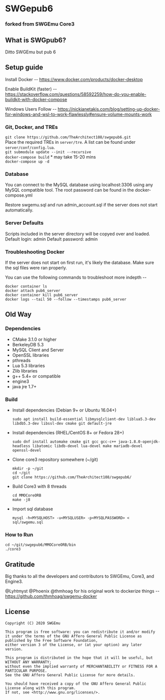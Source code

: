 # SWGepub6
### forked from SWGEmu Core3

## What is SWGpub6?

Ditto SWGEmu but pub 6

## Setup guide
Install Docker -- 
https://www.docker.com/products/docker-desktop

Enable BuildKit (faster) --
https://stackoverflow.com/questions/58592259/how-do-you-enable-buildkit-with-docker-compose

Windows Users Follow --
https://nickjanetakis.com/blog/setting-up-docker-for-windows-and-wsl-to-work-flawlessly#ensure-volume-mounts-work

### Git, Docker, and TREs

`git clone https://github.com/TheArchitect108/swgepub6.git`
<br/>
Place the required TREs in `server/tre`. A list can be found under `server/conf/config.lua`.
<br/>
`git submodule update --init --recursive`
<br/>
`docker-compose build` * may take 15-20 mins
<br/>
`docker-compose up -d`

### Database

You can connect to the MySQL database using localhost:3306 using any MySQL compatible tool. The root password can be found in the docker-compose.yml

Restore swgemu.sql and run admin_account.sql if the server does not start automatically.

### Server Defaults

Scripts included in the server directory will be copyed over and loaded.
Default login: admin
Default password: admin


### Troubleshooting Docker
If the server does not start on first run, it's likely the database. Make sure the sql files were ran properly.

You can use the following commands to troubleshoot more indepth --

`docker container ls`
<br/>
`docker attach pub6_server`
<br/>
`docker container kill pub6_server`
<br/>
`docker logs --tail 50 --follow --timestamps pub6_server`

## Old Way

### Dependencies

  * CMake 3.1.0 or higher
  * BerkeleyDB 5.3
  * MySQL Client and Server
  * OpenSSL libraries
  * pthreads
  * Lua 5.3 libraries
  * Zlib libraries
  * g++ 5.4+ or compatible
  * engine3
  * java jre 1.7+

### Build

  * Install dependencies (Debian 9+ or Ubuntu 16.04+)

        sudo apt install build-essential libmysqlclient-dev liblua5.3-dev libdb5.3-dev libssl-dev cmake git default-jre

  * Install dependencies (RHEL/CentOS 8+ or Fedora 28+)

        sudo dnf install automake cmake git gcc gcc-c++ java-1.8.0-openjdk-headless libatomic libdb-devel lua-devel make mariadb-devel openssl-devel

  * Clone core3 repository somewhere  (~/git)

        mkdir -p ~/git
        cd ~/git
        git clone https://github.com/TheArchitect108/swgepub6/
  * Build Core3 with 8 threads

        cd MMOCoreORB
        make -j8
  * Import sql database

        mysql -h<MYSQLHOST> -u<MYSQLUSER> -p<MYSQLPASSWORD> < sql/swgemu.sql

### How to Run

    cd ~/git/swgepub6/MMOCoreORB/bin
    ./core3

## Gratitude

Big thanks to all the developers and contributors to SWGEmu, Core3, and Engine3.

@Lyhtmyst
@Phoenix
@thmhoag for his original work to dockerize things -- https://github.com/thmhoag/swgemu-docker

## License

    Copyright (C) 2020 SWGEmu

    This program is free software: you can redistribute it and/or modify
    it under the terms of the GNU Affero General Public License as published by the Free Software Foundation,
    either version 3 of the License, or (at your option) any later version.

    This program is distributed in the hope that it will be useful, but WITHOUT ANY WARRANTY;
    without even the implied warranty of MERCHANTABILITY or FITNESS FOR A PARTICULAR PURPOSE.
    See the GNU Affero General Public License for more details.

    You should have received a copy of the GNU Affero General Public License along with this program.
    If not, see <http://www.gnu.org/licenses/>.
